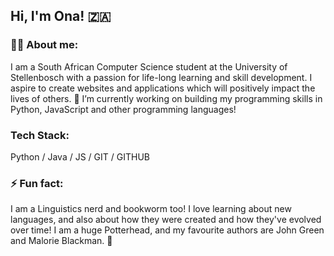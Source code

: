 ## Hi, I'm Ona! 🇿🇦
### 👩‍💻 About me: 
I am a South African Computer Science student at the University of Stellenbosch with a passion for life-long learning and skill development. 
I aspire to create websites and applications which will positively impact the lives of others. 
🔭 I’m currently working on building my programming skills in Python, JavaScript and other programming languages! 
###    Tech Stack: 
Python / Java / JS / GIT / GITHUB

### ⚡ Fun fact: 
I am a Linguistics nerd and bookworm too! I love learning about new languages, and also about how they were created and how they've evolved over time! I am a huge Potterhead, and my favourite authors are John Green and Malorie Blackman. 📖

<!--

**onaisacoder/onaisacoder** is a ✨ _special_ ✨ repository because its `README.md` (this file) appears on your GitHub profile.

Here are some ideas to get you started:

- 🔭 I’m currently working on building my programming skills in Python, JavaScript and other programming languages! 
- 🌱 I’m currently learning ...
- 👯 I’m looking to collaborate on ...
- 🤔 I’m looking for help with ...
- 💬 Ask me about ...
- 📫 How to reach me: ...
- 😄 Pronouns: ...
- ⚡ Fun fact: ...
-->
